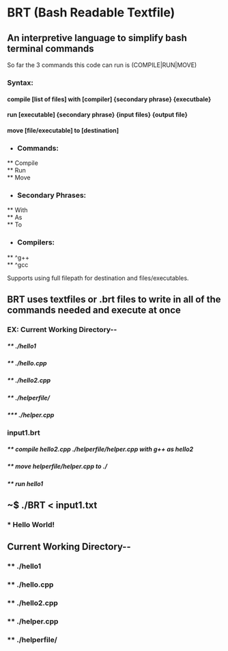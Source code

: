 # BRT   (Bash Readable Textfile)
## An interpretive language to simplify bash terminal commands

So far the 3 commands this code can run is (COMPILE|RUN|MOVE)

### Syntax: 
####         compile [list of files] with [compiler] {secondary phrase} {executbale} 
####         run [executable] {secondary phrase} {input files} {output file}
####         move [file/executable] to [destination]


* ###  Commands: <br />
**    Compile <br />
**    Run <br />
**    Move <br />

* ###  Secondary Phrases:
**   With <br />
**   As <br />
**   To <br />

* ###  Compilers:
**     ^g++ <br />
**     ^gcc <br />

Supports using full filepath for destination and files/executables.

## BRT uses textfiles or .brt files to write in all of the commands needed and execute at once
### EX: Current Working Directory--
##### **                        ./hello1
##### **                        ./hello.cpp
##### **                        ./hello2.cpp
##### **                        ./helperfile/
##### ***                            ./helper.cpp
###                         
### input1.brt
##### **    compile hello2.cpp ./helperfile/helper.cpp with g++ as hello2
##### **    move helperfile/helper.cpp to ./
##### **    run hello1
###     
### 
## ~$ ./BRT < input1.txt
### *    Hello World!
###
###
##     Current Working Directory--
### **                         ./hello1
### **                        ./hello.cpp
### **                        ./hello2.cpp
### **                        ./helper.cpp
### **                        ./helperfile/
